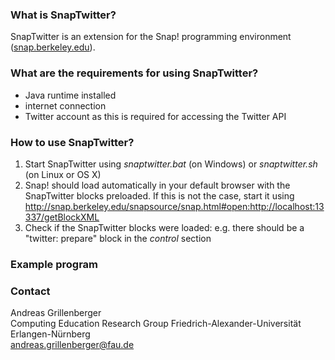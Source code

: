 ### What is SnapTwitter?
SnapTwitter is an extension for the Snap! programming environment ([snap.berkeley.edu](http://snap.berkeley.edu)).

### What are the requirements for using SnapTwitter?
* Java runtime installed
* internet connection
* Twitter account as this is required for accessing the Twitter API

### How to use SnapTwitter?
1. Start SnapTwitter using _snaptwitter.bat_ (on Windows) or _snaptwitter.sh_ (on Linux or OS X)
2. Snap! should load automatically in your default browser with the SnapTwitter blocks preloaded. If this is not the case, start it using http://snap.berkeley.edu/snapsource/snap.html#open:http://localhost:13337/getBlockXML
3. Check if the SnapTwitter blocks were loaded: e.g. there should be a "twitter: prepare" block in the _control_ section

### Example program


### Contact
Andreas Grillenberger	
Computing Education Research Group
Friedrich-Alexander-Universität Erlangen-Nürnberg	
andreas.grillenberger@fau.de

